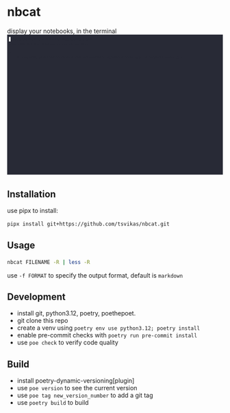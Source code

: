 nbcat
==========
display your notebooks, in the terminal
![Demo](assets/DEMO.gif)


## Installation
use pipx to install:
```bash
pipx install git+https://github.com/tsvikas/nbcat.git
```

## Usage
```bash
nbcat FILENAME -R | less -R
```
use `-f FORMAT` to specify the output format, default is `markdown`

## Development
* install git, python3.12, poetry, poethepoet.
* git clone this repo
* create a venv using `poetry env use python3.12; poetry install`
* enable pre-commit checks with `poetry run pre-commit install`
* use `poe check` to verify code quality

## Build
* install poetry-dynamic-versioning[plugin]
* use `poe version` to see the current version
* use `poe tag new_version_number` to add a git tag
* use `poetry build` to build
